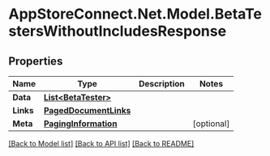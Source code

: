 # AppStoreConnect.Net.Model.BetaTestersWithoutIncludesResponse

## Properties

Name | Type | Description | Notes
------------ | ------------- | ------------- | -------------
**Data** | [**List&lt;BetaTester&gt;**](BetaTester.md) |  | 
**Links** | [**PagedDocumentLinks**](PagedDocumentLinks.md) |  | 
**Meta** | [**PagingInformation**](PagingInformation.md) |  | [optional] 

[[Back to Model list]](../README.md#documentation-for-models) [[Back to API list]](../README.md#documentation-for-api-endpoints) [[Back to README]](../README.md)

